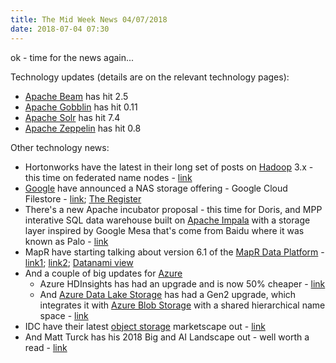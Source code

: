 ```yaml
---
title: The Mid Week News 04/07/2018
date: 2018-07-04 07:30
---
```

ok - time for the news again...
<!--more-->

Technology updates (details are on the relevant technology pages):

* [Apache Beam](/technologies/apache-beam/) has hit 2.5
* [Apache Gobblin](/technologies/apache-gobblin/) has hit 0.11
* [Apache Solr](/technologies/apache-solr/) has hit 7.4
* [Apache Zeppelin](/technologies/apache-zeppelin/) has hit 0.8

Other technology news:

* Hortonworks have the latest in their long set of posts on [Hadoop](/technologies/apache-hadoop/) 3.x - this time on federated name nodes - [link](https://hortonworks.com/blog/increasing-hadoop-storage-scale-4x/)
* [Google](/tech-vendors/google-cloud-platform/) have announced a NAS storage offering - Google Cloud Filestore - [link](https://cloudplatform.googleblog.com/2018/06/New-Cloud-Filestore-service-brings-GCP-users-high-performance-file-storage.html); [The Register](https://www.theregister.co.uk/2018/06/28/goog_cloud_platform_filestore_beta/)
* There's a new Apache incubator proposal - this time for Doris, and MPP interative SQL data warehouse built on [Apache Impala](/technologies/apache-impala/) with a storage layer inspired by Google Mesa that's come from Baidu where it was known as Palo - [link](https://wiki.apache.org/incubator/DorisProposal)
* MapR have starting talking about version 6.1 of the [MapR Data Platform](/technologies/mapr-converged-data-platform/) - [link1](https://mapr.com/blog/mapr-6-1-new-horizons/); [link2](https://mapr.com/blog/data-tiering-capacity-performance-juxtaposition/); [Datanami view](https://www.datanami.com/2018/06/26/mapr-makes-platform-more-cloud-like/)
* And a couple of big updates for [Azure](/tech-vendors/microsoft-azure/)
  * Azure HDInsights has had an upgrade and is now 50% cheaper - [link](https://azure.microsoft.com/en-us/blog/enterprises-get-deeper-insights-with-hadoop-and-spark-updates-on-azure-hdinsight/)
  * And [Azure Data Lake Storage](/technologies/microsoft-azure-data-lake-store/) has had a Gen2 upgrade, which integrates it with [Azure Blob Storage](/technologies/microsoft-azure-blob-storage/) with a shared hierarchical name space - [link](https://azure.microsoft.com/en-us/blog/a-closer-look-at-azure-data-lake-storage-gen2/)
* IDC have their latest [object storage](/tech-categories/object-stores/) marketscape out - [link](https://www.theregister.co.uk/2018/06/28/ddn_idc_marketplace/)
* And Matt Turck has his 2018 Big and AI Landscape out - well worth a read - [link](http://mattturck.com/bigdata2018/)